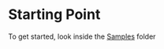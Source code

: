 # Starting Point
To get started, look inside the [Samples](https://github.com/quintonn/QBicSamples/tree/master/QBicSamples/Samples) folder
